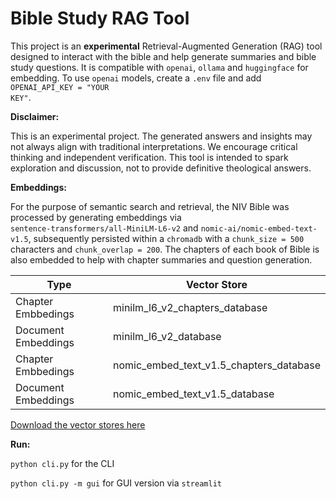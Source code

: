 # Bible Study RAG Tool

This project is an **experimental** Retrieval-Augmented Generation (RAG) tool designed to interact with the bible and
help generate summaries and bible study questions. It is compatible with <code>openai</code>, <code>ollama</code>
and <code>huggingface</code> for embedding. To use <code>openai</code> models, create a <code>.env</code> file and add <code>OPENAI_API_KEY = "YOUR KEY"</code>.

**Disclaimer:**

This is an experimental project. The generated answers and insights may not always align with traditional
interpretations. We encourage critical thinking and independent verification. This tool is intended to spark exploration
and discussion, not to provide definitive theological answers.

**Embeddings:**

For the purpose of semantic search and retrieval, the NIV Bible was processed by generating embeddings via <code>
sentence-transformers/all-MiniLM-L6-v2</code> and <code>nomic-ai/nomic-embed-text-v1.5</code>, subsequently persisted
within a <code>chromadb</code> with a <code>chunk_size = 500</code> characters and <code>chunk_overlap = 200</code>.
The chapters of each book of Bible is also embedded to help with chapter summaries and question generation.

| Type               | Vector Store                            |
|--------------------|-----------------------------------------|
| Chapter Embbedings | minilm_l6_v2_chapters_database          |
| Document Embeddings | minilm_l6_v2_database                   |
| Chapter Embbedings | nomic_embed_text_v1.5_chapters_database |
| Document Embeddings | nomic_embed_text_v1.5_database          |

[Download the vector stores here](https://drive.google.com/drive/folders/17ILL-qkbBRCB7oQlS3o8lyCF59pc78ka?usp=sharing)


**Run:**

<code>python cli.py</code> for the CLI

<code>python cli.py -m gui</code> for GUI version via <code>streamlit</code>
